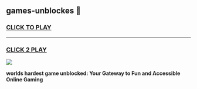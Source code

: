 
## games-unblockes 👋
<h3>
<a href="https://premium.freeplayer.one?title=games-unblockes&ref=14F">CLICK TO PLAY</a></h3>
<hr>

<h3>
<a href="https://premium.freeplayer.one?title=games-unblockes&ref=14F">CLICK 2 PLAY</a>
  
</h3>

<a href="https://premium.freeplayer.one?title=games-unblockes&ref=12F/"><img src="https://clearcache.store/games.png"></a>


**worlds hardest game unblocked: Your Gateway to Fun and Accessible Online Gaming**
